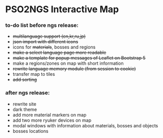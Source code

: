 # PSO2NGS Interactive Map

### to-do list before ngs release:
- ~~multilanguage support (en,kr,ru,jp)~~
- ~~json import with different icons~~
- icons for ~~materials~~, bosses and regions
- ~~make a select language page more readable~~
- ~~make a template for popup messages of Leaflet on Bootstrap 5~~
- make a regions/zones on map with short information
- ~~rewrite language memory module (from session to cookie)~~
- transfer map to tiles
- ~~add sorting~~

### after ngs release:
- rewrite site
- dark theme
- add more material markers on map
- add two more ryuker devices on map
- modal windows with information about materials, bosses and objects
- bosses locations
